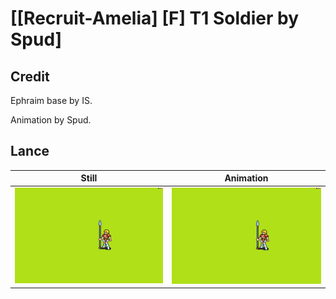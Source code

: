 # [\[Recruit-Amelia\] \[F\] T1 Soldier by Spud]

## Credit

Ephraim base by IS.

Animation by Spud.
	
## Lance

| Still | Animation |
| :---: | :-------: |
| ![Lance still](./Lance_000.png) | ![Lance animation](./Lance.gif) |
